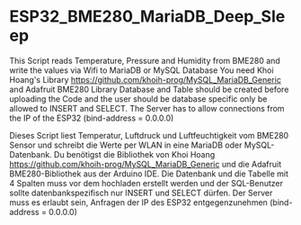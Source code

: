 # ESP32_BME280_MariaDB_Deep_Sleep
This Script reads Temperature, Pressure and Humidity from BME280 and write the values via Wifi to MariaDB or MySQL Database
You need Khoi Hoang's Library https://github.com/khoih-prog/MySQL_MariaDB_Generic and
Adafruit BME280 Library
Database and Table should be created before uploading the Code and the user should be database specific only be allowed to INSERT and SELECT.
The Server has to allow connections from the IP of the ESP32 (bind-address = 0.0.0.0)

Dieses Script liest Temperatur, Luftdruck und Luftfeuchtigkeit vom BME280 Sensor und schreibt die Werte per WLAN in eine MariaDB oder MySQL-Datenbank.
Du benötigst die Bibliothek von Khoi Hoang https://github.com/khoih-prog/MySQL_MariaDB_Generic und
die Adafruit BME280-Bibliothek aus der Arduino IDE.
Die Datenbank und die Tabelle mit 4 Spalten muss vor dem hochladen erstellt werden und der SQL-Benutzer sollte datenbankspezifisch nur INSERT und SELECT dürfen.
Der Server muss es erlaubt sein, Anfragen der IP des ESP32 entgegenzunehmen (bind-address = 0.0.0.0)
